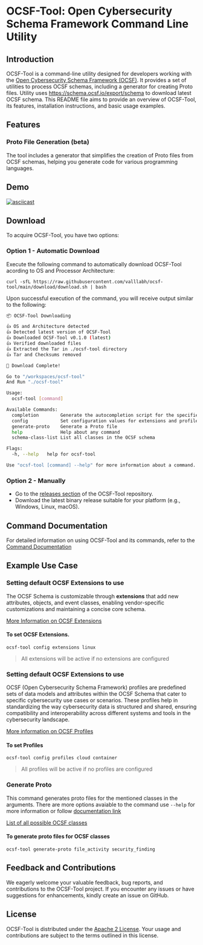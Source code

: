 # OCSF-Tool: Open Cybersecurity Schema Framework Command Line Utility

## Introduction
OCSF-Tool is a command-line utility designed for developers working with the [Open Cybersecurity Schema Framework (OCSF)](https://github.com/ocsf/).
It provides a set of utilities to process OCSF schemas, including a generator for creating Proto files.
Utility uses https://schema.ocsf.io/export/schema to download latest OCSF schema.
This README file aims to provide an overview of OCSF-Tool, its features, installation instructions, and basic usage examples.

## Features
### Proto File Generation (beta)
The tool includes a generator that simplifies the creation of Proto files from OCSF schemas, helping you generate code for various programming languages.

## Demo
[![asciicast](https://asciinema.org/a/2A26OaySGAIEoVHypgRR6NjRM.svg)](https://asciinema.org/a/2A26OaySGAIEoVHypgRR6NjRM)


## Download
To acquire OCSF-Tool, you have two options:

### Option 1 - Automatic Download
Execute the following command to automatically download OCSF-Tool acording to OS and Processor Architecture:

```shell
curl -sfL https://raw.githubusercontent.com/valllabh/ocsf-tool/main/download/download.sh | bash
```

Upon successful execution of the command, you will receive output similar to the following:

```bash
📦 OCSF-Tool Downloading

👍 OS and Architecture detected
👍 Detected latest version of OCSF-Tool
👍 Downloaded OCSF-Tool v0.1.0 (latest)
👍 Verified downloaded files
👍 Extracted the Tar in ./ocsf-tool directory
👍 Tar and Checksums removed

🎉 Download Complete!

Go to "/workspaces/ocsf-tool"
And Run "./ocsf-tool"

Usage:
  ocsf-tool [command]

Available Commands:
  completion        Generate the autocompletion script for the specified shell
  config            Set configuration values for extensions and profiles
  generate-proto    Generate a Proto file
  help              Help about any command
  schema-class-list List all classes in the OCSF schema

Flags:
  -h, --help   help for ocsf-tool

Use "ocsf-tool [command] --help" for more information about a command.
```

### Option 2 - Manually
- Go to the [releases section](https://github.com/valllabh/ocsf-tool/releases) of the OCSF-Tool repository.
- Download the latest binary release suitable for your platform (e.g., Windows, Linux, macOS).

## Command Documentation
For detailed information on using OCSF-Tool and its commands, refer to the [Command Documentation](docs/ocsf-tool.md)

## Example Use Case
### Setting default OCSF Extensions to use
The OCSF Schema is customizable through **extensions** that add new attributes, objects, and event classes, enabling vendor-specific customizations and maintaining a concise core schema.

[More Information on OCSF Extensions](https://github.com/ocsf/ocsf-schema/tree/main/extensions)

#### To set OCSF Extensions.
```
ocsf-tool config extensions linux
```
> All extensions will be active if no extensions are configured 

### Setting default OCSF Extensions to use
OCSF (Open Cybersecurity Schema Framework) profiles are predefined sets of data models and attributes within the OCSF Schema that cater to specific cybersecurity use cases or scenarios. These profiles help in standardizing the way cybersecurity data is structured and shared, ensuring compatibility and interoperability across different systems and tools in the cybersecurity landscape.

[More information on OCSF Profiles](https://schema.ocsf.io/1.1.0-dev/profiles?extensions=)

#### To set Profiles
```
ocsf-tool config profiles cloud container
```
> All profiles will be active if no profiles are configured 

### Generate Proto
This command generates proto files for the mentioned classes in the arguments. There are more options avaiable to the command use `--help` for more information or follow [documentation link](docs/ocsf-tool_generate-proto.md)

[List of all possible OCSF classes](https://schema.ocsf.io/1.1.0-dev/classes?extensions=)

#### To generate proto files for OCSF classes
```
ocsf-tool generate-proto file_activity security_finding
```

## Feedback and Contributions
We eagerly welcome your valuable feedback, bug reports, and contributions to the OCSF-Tool project. If you encounter any issues or have suggestions for enhancements, kindly create an issue on GitHub.

## License
OCSF-Tool is distributed under the [Apache 2 License](LICENSE). Your usage and contributions are subject to the terms outlined in this license.

